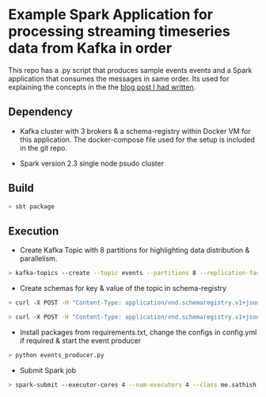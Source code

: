 # Example Spark Application for processing streaming timeseries data from Kafka in order

This repo has a .py script that produces sample events events and a Spark application that consumes the messages in same order. Its used for explaining the concepts in the the [blog post I had written](http://sathish.me/2019/01/26/tips-for-processing-streaming-timeseries-data-from-kafka-in-order-using-spark.html).

## Dependency

* Kafka cluster with 3 brokers & a schema-registry within Docker VM for this application. The docker-compose file used for the setup is included in the git repo.

* Spark version 2.3 single node psudo cluster

## Build

```bash
> sbt package
```

## Execution

* Create Kafka Topic with 8 partitions for highlighting data distribution & parallelism.

```bash
> kafka-topics --create --topic events --partitions 8 --replication-factor 1 --if-not-exists --zookeeper localhost:42181
```

* Create schemas for key & value of the topic in schema-registry

```bash
> curl -X POST -H "Content-Type: application/vnd.schemaregistry.v1+json" --data '{"schema": "{\"type\":\"string\",\"name\":\"key\",\"doc\":\"User id of the event\"}"}' http://localhost:18081/subjects/events-key/versions

> curl -X POST -H "Content-Type: application/vnd.schemaregistry.v1+json" --data '{"schema": "{\"type\":\"record\",\"name\":\"events\",\"doc\":\"Stream of web events\",\"fields\":[{\"type\":\"long\",\"name\":\"timestamp\",\"doc\":\"Timestamp in epoch format\"},{\"type\":\"string\",\"name\":\"type\",\"doc\":\"Type of event\"},{\"type\":{\"type\":\"map\",\"values\":\"string\"},\"name\":\"meta\",\"doc\":\"Meta data about the event\"}]}"}' http://localhost:18081/subjects/events-value/versions
```

* Install packages from requirements.txt, change the configs in config.yml if required & start the event producer

```bash
> python events_producer.py
```

* Submit Spark job

```bash
> spark-submit --executor-cores 4 --num-executors 4 --class me.sathish.example.spark.SortedStreamProcessor --packages org.apache.spark:spark-streaming_2.11:2.3.0,org.apache.spark:spark-streaming-kafka-0-10_2.11:2.3.0,org.yaml:snakeyaml:1.18,io.confluent:kafka-avro-serializer:3.3.0,org.apache.kafka:kafka_2.11:0.11.0.0-cp1 --repositories http://packages.confluent.io/maven/ --master yarn target/scala-2.11/kafka_stream_processing_sorted_order_2.11-1.0.jar config.yml
```
